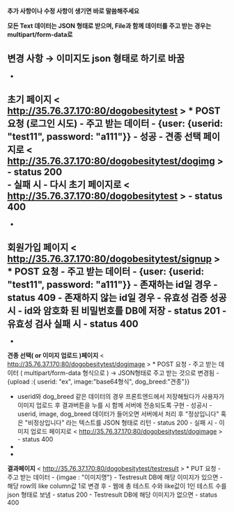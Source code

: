 **추가 사항이나 수정 사항이 생기면 바로 말씀해주세요**

**모든 Text 데이터는 JSON 형태로 받으며, File과 함께 데이터를 주고 받는 경우는 multipart/form-data로**

**변경 사항 → 이미지도 json 형태로 하기로 바꿈**
-
-
**초기 페이지**
< http://35.76.37.170:80/dogobesitytest >
	* POST 요청 (로그인 시도) 
	- 주고 받는 데이터 
		- {user: {userid: "test11", password: "a111"}}
	- 성공 
		- 견종 선택 페이지로 < http://35.76.37.170:80/dogobesitytest/dogimg >
		- status 200  
	- 실패 시 
		- 다시 초기 페이지로 < http://35.76.37.170:80/dogobesitytest >
		- status 400
-
-

**회원가입 페이지**
< http://35.76.37.170:80/dogobesitytest/signup >
	* POST 요청
	- 주고 받는 데이터 
		- {user: {userid: "test11", password: "a111"}}
		- 존재하는 id일 경우
			- status 409
		- 존재하지 않는 id일 경우
			- 유효성 검증 성공 시
				- id와 암호화 된 비밀번호를 DB에 저장
				- status 201
			- 유효성 검사 실패 시
				- status 400
-
-
**견종 선택( or 이미지 업로드 )페이지**
< http://35.76.37.170:80/dogobesitytest/dogimage >
	* POST 요청
	- 주고 받는 데이터 ( multipart/form-data 형식으로 )   →   JSON형태로 주고 받는 것으로 변경됨 
		- {upload :{ userid: "ex", image:"base64형식", dog_breed:"견종"}}
- userid와 dog_breed 같은 데이터의 경우 프론트엔드에서 저장해뒀다가 사용자가 이미지 업로드 후 결과버튼을 누를 시 함께 서버에 전송되도록 구현
		- 성공시
			- userid, image, dog_breed 데이터가 들어오면 서버에서 처리 후 "정상입니다" 혹은 "비정상입니다" 라는 텍스트를 JSON 형태로 리턴
			- status 200
		- 실패 시
			- 이미지 업로드 페이지로  < http://35.76.37.170:80/dogobesitytest/dogimage >
			- status 400
-
-
**결과페이지**
< http://35.76.37.170:80/dogobesitytest/testresult >
	* PUT 요청
	- 주고 받는 데이터 
		- {imgae : "이미지명"}
		- Testresult DB에 해당 이미지가 있으면
			- 해당 row의 like column값 1로 변경 후 
			- 웹에 총 테스트 수와 like값이 1인 테스트 수를 json 형태로 보냄
			- status 200
		- Testresult DB에 해당 이미지가 없으면
			- status 400












